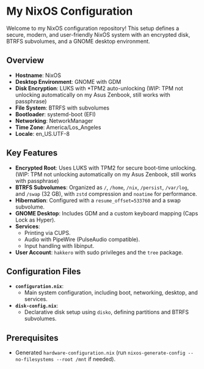 # My NixOS Configuration

Welcome to my NixOS configuration repository! This setup defines a secure, modern, and user-friendly NixOS system with an encrypted disk, BTRFS subvolumes, and a GNOME desktop environment.

## Overview

- **Hostname**: NixOS
- **Desktop Environment**: GNOME with GDM
- **Disk Encryption**: LUKS with *TPM2 auto-unlocking (WIP: TPM not unlocking automatically on my Asus Zenbook, still works with passphrase)
- **File System**: BTRFS with subvolumes
- **Bootloader**: systemd-boot (EFI)
- **Networking**: NetworkManager
- **Time Zone**: America/Los_Angeles
- **Locale**: en_US.UTF-8

## Key Features

- **Encrypted Root**: Uses LUKS with TPM2 for secure boot-time unlocking. (WIP: TPM not unlocking automatically on my Asus Zenbook, still works with passphrase)
- **BTRFS Subvolumes**: Organized as `/`, `/home`, `/nix`, `/persist`, `/var/log`, and `/swap` (32 GB), with `zstd` compression and `noatime` for performance.
- **Hibernation**: Configured with a `resume_offset=533760` and a swap subvolume.
- **GNOME Desktop**: Includes GDM and a custom keyboard mapping (Caps Lock as Hyper).
- **Services**:
  - Printing via CUPS.
  - Audio with PipeWire (PulseAudio compatible).
  - Input handling with libinput.
- **User Account**: `hakkero` with sudo privileges and the `tree` package.

## Configuration Files

- **`configuration.nix`**:
  - Main system configuration, including boot, networking, desktop, and services.
- **`disk-config.nix`**:
  - Declarative disk setup using `disko`, defining partitions and BTRFS subvolumes.

## Prerequisites

- Generated `hardware-configuration.nix` (run `nixos-generate-config --no-filesystems --root /mnt` if needed).
